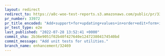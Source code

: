 ```yaml
---
layout: redirect
redirect_to: https://a8c-woo-test-reports.s3.amazonaws.com/public/pr/33972/e2e/index.html
pr_number: 33972
pr_title_encoded: "Add+support+for+updating+values+in+order+edit+form+inside+WP+Admin"
pr_test_type: e2e
last_published: "2022-07-28 13:52:41 +0000"
commit_sha: 2b36e9051f02b40f427640e124723804174540bd
commit_message: "Add unit tests for utilities."
branch_name: enhancement/32469
---
```

